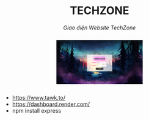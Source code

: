 <div align="center" size="30">

# TECHZONE
  _Giao diện Website TechZone_
</div>
  
<p align="center">
  <img src="docs/Picture1.png" alt="1" width="45%" style="margin:10px;">
</p>

- https://www.tawk.to/
- https://dashboard.render.com/
- npm install express
